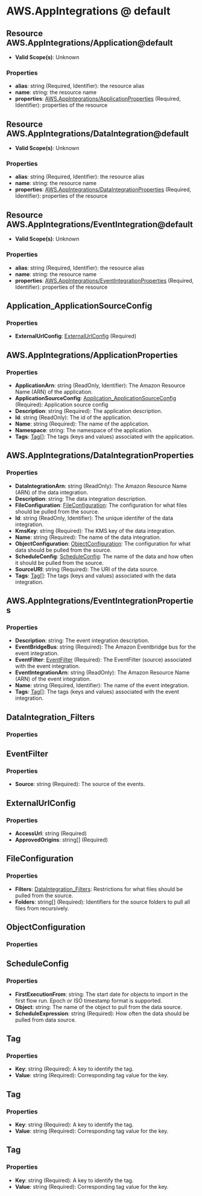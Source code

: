 # AWS.AppIntegrations @ default

## Resource AWS.AppIntegrations/Application@default
* **Valid Scope(s)**: Unknown
### Properties
* **alias**: string (Required, Identifier): the resource alias
* **name**: string: the resource name
* **properties**: [AWS.AppIntegrations/ApplicationProperties](#awsappintegrationsapplicationproperties) (Required, Identifier): properties of the resource

## Resource AWS.AppIntegrations/DataIntegration@default
* **Valid Scope(s)**: Unknown
### Properties
* **alias**: string (Required, Identifier): the resource alias
* **name**: string: the resource name
* **properties**: [AWS.AppIntegrations/DataIntegrationProperties](#awsappintegrationsdataintegrationproperties) (Required, Identifier): properties of the resource

## Resource AWS.AppIntegrations/EventIntegration@default
* **Valid Scope(s)**: Unknown
### Properties
* **alias**: string (Required, Identifier): the resource alias
* **name**: string: the resource name
* **properties**: [AWS.AppIntegrations/EventIntegrationProperties](#awsappintegrationseventintegrationproperties) (Required, Identifier): properties of the resource

## Application_ApplicationSourceConfig
### Properties
* **ExternalUrlConfig**: [ExternalUrlConfig](#externalurlconfig) (Required)

## AWS.AppIntegrations/ApplicationProperties
### Properties
* **ApplicationArn**: string (ReadOnly, Identifier): The Amazon Resource Name (ARN) of the application.
* **ApplicationSourceConfig**: [Application_ApplicationSourceConfig](#applicationapplicationsourceconfig) (Required): Application source config
* **Description**: string (Required): The application description.
* **Id**: string (ReadOnly): The id of the application.
* **Name**: string (Required): The name of the application.
* **Namespace**: string: The namespace of the application.
* **Tags**: [Tag](#tag)[]: The tags (keys and values) associated with the application.

## AWS.AppIntegrations/DataIntegrationProperties
### Properties
* **DataIntegrationArn**: string (ReadOnly): The Amazon Resource Name (ARN) of the data integration.
* **Description**: string: The data integration description.
* **FileConfiguration**: [FileConfiguration](#fileconfiguration): The configuration for what files should be pulled from the source.
* **Id**: string (ReadOnly, Identifier): The unique identifer of the data integration.
* **KmsKey**: string (Required): The KMS key of the data integration.
* **Name**: string (Required): The name of the data integration.
* **ObjectConfiguration**: [ObjectConfiguration](#objectconfiguration): The configuration for what data should be pulled from the source.
* **ScheduleConfig**: [ScheduleConfig](#scheduleconfig): The name of the data and how often it should be pulled from the source.
* **SourceURI**: string (Required): The URI of the data source.
* **Tags**: [Tag](#tag)[]: The tags (keys and values) associated with the data integration.

## AWS.AppIntegrations/EventIntegrationProperties
### Properties
* **Description**: string: The event integration description.
* **EventBridgeBus**: string (Required): The Amazon Eventbridge bus for the event integration.
* **EventFilter**: [EventFilter](#eventfilter) (Required): The EventFilter (source) associated with the event integration.
* **EventIntegrationArn**: string (ReadOnly): The Amazon Resource Name (ARN) of the event integration.
* **Name**: string (Required, Identifier): The name of the event integration.
* **Tags**: [Tag](#tag)[]: The tags (keys and values) associated with the event integration.

## DataIntegration_Filters
### Properties

## EventFilter
### Properties
* **Source**: string (Required): The source of the events.

## ExternalUrlConfig
### Properties
* **AccessUrl**: string (Required)
* **ApprovedOrigins**: string[] (Required)

## FileConfiguration
### Properties
* **Filters**: [DataIntegration_Filters](#dataintegrationfilters): Restrictions for what files should be pulled from the source.
* **Folders**: string[] (Required): Identifiers for the source folders to pull all files from recursively.

## ObjectConfiguration
### Properties

## ScheduleConfig
### Properties
* **FirstExecutionFrom**: string: The start date for objects to import in the first flow run. Epoch or ISO timestamp format is supported.
* **Object**: string: The name of the object to pull from the data source.
* **ScheduleExpression**: string (Required): How often the data should be pulled from data source.

## Tag
### Properties
* **Key**: string (Required): A key to identify the tag.
* **Value**: string (Required): Corresponding tag value for the key.

## Tag
### Properties
* **Key**: string (Required): A key to identify the tag.
* **Value**: string (Required): Corresponding tag value for the key.

## Tag
### Properties
* **Key**: string (Required): A key to identify the tag.
* **Value**: string (Required): Corresponding tag value for the key.

